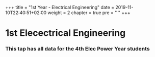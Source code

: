 +++
title = "1st Year - Electrical Engineering"
date = 2019-11-10T22:40:51+02:00
weight = 2
chapter = true
pre = "<i class='fas fa-graduation-cap'></i> "
+++

# 1st Elecectrical Engineering

### This tap has all data for the 4th Elec Power Year  students

